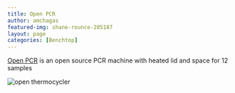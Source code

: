 ```yaml
---
title: Open PCR
author: amchagas
featured-img: shane-rounce-205187
layout: page
categories: [Benchtop]
---
```


[Open PCR](https://openpcr.org/) is an open source PCR machine with heated lid and space for 12 samples

![open thermocycler](https://openpcr.org/assets/machine-34ba9a259de2ce130a96f9f6380cc9da.png "open PCR")

